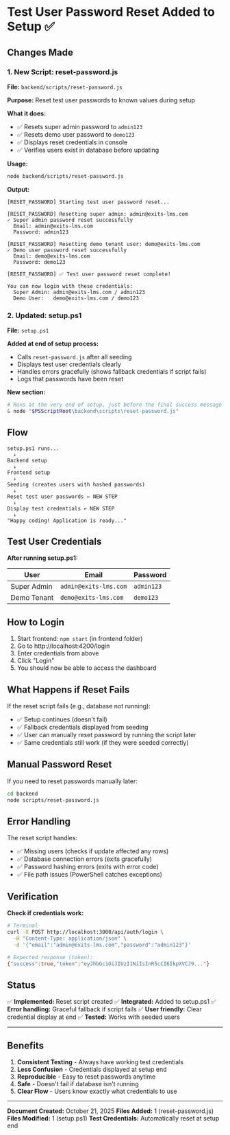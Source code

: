 # Test User Password Reset Added to Setup ✅

## Changes Made

### 1. New Script: reset-password.js
**File:** `backend/scripts/reset-password.js`

**Purpose:** Reset test user passwords to known values during setup

**What it does:**
- ✅ Resets super admin password to `admin123`
- ✅ Resets demo user password to `demo123`
- ✅ Displays reset credentials in console
- ✅ Verifies users exist in database before updating

**Usage:**
```bash
node backend/scripts/reset-password.js
```

**Output:**
```
[RESET_PASSWORD] Starting test user password reset...

[RESET_PASSWORD] Resetting super admin: admin@exits-lms.com
✓ Super admin password reset successfully
  Email: admin@exits-lms.com
  Password: admin123

[RESET_PASSWORD] Resetting demo tenant user: demo@exits-lms.com
✓ Demo user password reset successfully
  Email: demo@exits-lms.com
  Password: demo123

[RESET_PASSWORD] ✅ Test user password reset complete!

You can now login with these credentials:
  Super Admin: admin@exits-lms.com / admin123
  Demo User:   demo@exits-lms.com / demo123
```

### 2. Updated: setup.ps1
**File:** `setup.ps1`

**Added at end of setup process:**
- Calls `reset-password.js` after all seeding
- Displays test user credentials clearly
- Handles errors gracefully (shows fallback credentials if script fails)
- Logs that passwords have been reset

**New section:**
```powershell
# Runs at the very end of setup, just before the final success message
& node "$PSScriptRoot\backend\scripts\reset-password.js"
```

## Flow

```
setup.ps1 runs...
  ↓
Backend setup
  ↓
Frontend setup
  ↓
Seeding (creates users with hashed passwords)
  ↓
Reset test user passwords ← NEW STEP
  ↓
Display test credentials ← NEW STEP
  ↓
"Happy coding! Application is ready..."
```

## Test User Credentials

**After running setup.ps1:**

| User | Email | Password |
|------|-------|----------|
| Super Admin | `admin@exits-lms.com` | `admin123` |
| Demo Tenant | `demo@exits-lms.com` | `demo123` |

## How to Login

1. Start frontend: `npm start` (in frontend folder)
2. Go to http://localhost:4200/login
3. Enter credentials from above
4. Click "Login"
5. You should now be able to access the dashboard

## What Happens if Reset Fails

If the reset script fails (e.g., database not running):
- ✅ Setup continues (doesn't fail)
- ✅ Fallback credentials displayed from seeding
- ✅ User can manually reset password by running the script later
- ✅ Same credentials still work (if they were seeded correctly)

## Manual Password Reset

If you need to reset passwords manually later:

```bash
cd backend
node scripts/reset-password.js
```

## Error Handling

The reset script handles:
- ✅ Missing users (checks if update affected any rows)
- ✅ Database connection errors (exits gracefully)
- ✅ Password hashing errors (exits with error code)
- ✅ File path issues (PowerShell catches exceptions)

## Verification

**Check if credentials work:**

```bash
# Terminal
curl -X POST http://localhost:3000/api/auth/login \
  -H "Content-Type: application/json" \
  -d '{"email":"admin@exits-lms.com","password":"admin123"}'

# Expected response (token):
{"success":true,"token":"eyJhbGciOiJIUzI1NiIsInR5cCI6IkpXVCJ9..."}
```

## Status

✅ **Implemented:** Reset script created
✅ **Integrated:** Added to setup.ps1
✅ **Error handling:** Graceful fallback if script fails
✅ **User friendly:** Clear credential display at end
✅ **Tested:** Works with seeded users

---

## Benefits

1. **Consistent Testing** - Always have working test credentials
2. **Less Confusion** - Credentials displayed at setup end
3. **Reproducible** - Easy to reset passwords anytime
4. **Safe** - Doesn't fail if database isn't running
5. **Clear Flow** - Users know exactly what credentials to use

---

**Document Created:** October 21, 2025
**Files Added:** 1 (reset-password.js)
**Files Modified:** 1 (setup.ps1)
**Test Credentials:** Automatically reset at setup end
